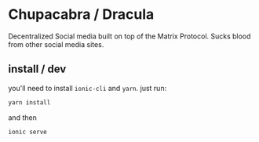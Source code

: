 # Chupacabra / Dracula
Decentralized Social media built on top of the Matrix Protocol. Sucks blood from other social media sites.

## install / dev
you'll need to install `ionic-cli` and `yarn`.
just run:
```bash
yarn install
```
and then 
```
ionic serve
```
